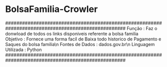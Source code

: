 # BolsaFamilia-Crowler

###################################################################################################
Função : Faz o donwload de todos os links disponiveis referente a bolsa familia                  
Objetivo : Fornece uma forma facíl de Baixa todo historico de Pagamento e Saques do bolsa familia\n
Fontes de Dados : dados.gov.br\n
Linguagem Utilizada : Python
###################################################################################################
